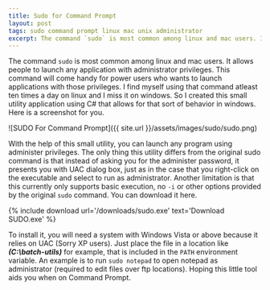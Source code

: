 ```yaml
---
title: Sudo for Command Prompt
layout: post
tags: sudo command prompt linux mac unix administrator
excerpt: The command `sudo` is most common among linux and mac users. It allows people to launch any application with administrator privileges. This command will come handy for power users who wants to launch applications with those privileges. I find myself using that command atleast ten times a day on linux and I miss it on windows. So I created this small utility application using C# that allows for that sort of behavior in windows.
---
```


The command `sudo` is most common among linux and mac users. It allows people to launch any application with administrator privileges. This command will come handy for power users who wants to launch applications with those privileges. I find myself using that command atleast ten times a day on linux and I miss it on windows. So I created this small utility application using C# that allows for that sort of behavior in windows. Here is a screenshot for you.

<div class="text-center" markdown='1'>
![SUDO For Command Prompt]({{ site.url }}/assets/images/sudo/sudo.png)
</div>

With the help of this small utility, you can launch any program using administer privileges. The only thing this utility differs from the original sudo command is that instead of asking you for the administer password, it presents you with UAC dialog box, just as in the case that you right-click on the executable and select to run as administrator. Another limitation is that this currently only supports basic execution, no `-i` or other options provided by the original `sudo` command. You can download it here.

<div class="text-center">
{% include download url='/downloads/sudo.exe' text='Download SUDO.exe' %}
</div>

To install it, you will need a system with Windows Vista or above because it relies on UAC (Sorry XP users). Just place the file in a location like _**(C:\batch-utils)**_ for example, that is included in the `PATH` environment variable. An example is to run `sudo notepad` to open notepad as administrator (required to edit files over ftp locations). Hoping this little tool aids you when on Command Prompt.
